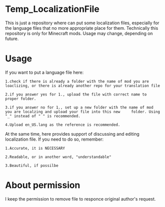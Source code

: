 # Temp_LocalizationFile
This is just a repository where can put some localization files,
especially for the language files that no more appropriate place for them.
Technically this repository is only for Minecraft mods. 
Usage may change, depending on future.

# Usage
If you want to put a language file here:

    1.check if there is already a folder with the name of mod you are loaclizing, or there is already another repo for your translation file

    2.if you answer yes for 1., upload the file with correct name to proper folder.

    3.if you answer no for 1., set up a new folder with the name of mod you are localzing and upload your file into this new     folder. Using "_" instead of " " is recommended.

    4.Upload en_US.lang as the reference is recommended.

At the same time, here provides support of discussing and editing localization file. If you need to do so, remember:

    1.Accurate, it is NECESSARY
    
    2.Readable, or in another word, "understandable"
    
    3.Beautiful, if possilbe

# About permission
I keep the permission to remove file to responce original author's request.
